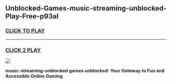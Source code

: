 
## Unblocked-Games-music-streaming-unblocked-Play-Free-p93al
<h3>
<a href="https://premium76.site?title=music-streaming-unblocked&ref=20M">CLICK TO PLAY</a></h3>
<hr>

<h3>
<a href="https://premium76.site?title=music-streaming-unblocked&ref=20M">CLICK 2 PLAY</a>
  
</h3>

<a href="https://premium76.site?title=music-streaming-unblocked&ref=19M"><img src="https://clearcache.store/games.png"></a>


**music-streaming-unblocked games unblocked: Your Gateway to Fun and Accessible Online Gaming**
